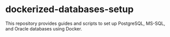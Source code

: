 # dockerized-databases-setup
This repository provides guides and scripts to set up PostgreSQL, MS-SQL, and Oracle databases using Docker.
